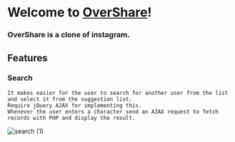 # Welcome to [OverShare](https://pimbura-clone.herokuapp.com/)!
### OverShare is a clone of instagram.

## Features
  ### Search
    It makes easier for the user to search for another user from the list and select it from the suggestion list.
    Require jQuery AJAX for implementing this.
    Whenever the user enters a character send an AJAX request to fetch records with PHP and display the result.
   ![search (1)](https://user-images.githubusercontent.com/70715884/120728901-7bc2a800-c4a3-11eb-8eb2-d17c7b828367.gif)

